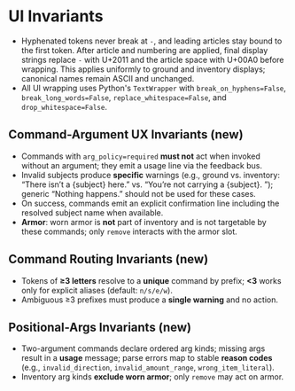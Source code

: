 # UI Invariants

- Hyphenated tokens never break at `-`, and leading articles stay bound to the
  first token. After article and numbering are applied, final display strings
  replace `-` with U+2011 and the article space with U+00A0 before wrapping.
  This applies uniformly to ground and inventory displays; canonical names
  remain ASCII and unchanged.
- All UI wrapping uses Python's `TextWrapper` with `break_on_hyphens=False`,
  `break_long_words=False`, `replace_whitespace=False`, and
  `drop_whitespace=False`.

## Command-Argument UX Invariants (new)
- Commands with `arg_policy=required` **must not** act when invoked without an argument; they emit a usage line via the feedback bus.
- Invalid subjects produce **specific** warnings (e.g., ground vs. inventory: “There isn’t a {subject} here.” vs. “You’re not carrying a {subject}. ”); generic “Nothing happens.” should not be used for these cases.
- On success, commands emit an explicit confirmation line including the resolved subject name when available.
- **Armor**: worn armor is **not** part of inventory and is not targetable by these commands; only `remove` interacts with the armor slot.

## Command Routing Invariants (new)
- Tokens of **≥3 letters** resolve to a **unique** command by prefix; **<3** works only for explicit aliases (default: `n/s/e/w`).
- Ambiguous ≥3 prefixes must produce a **single warning** and no action.

## Positional-Args Invariants (new)
- Two-argument commands declare ordered arg kinds; missing args result in a **usage** message; parse errors map to stable **reason codes** (e.g., `invalid_direction`, `invalid_amount_range`, `wrong_item_literal`).
- Inventory arg kinds **exclude worn armor**; only `remove` may act on armor.

